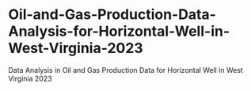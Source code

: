 # Oil-and-Gas-Production-Data-Analysis-for-Horizontal-Well-in-West-Virginia-2023
Data Analysis in Oil and Gas Production Data for Horizontal Well in West Virginia 2023

